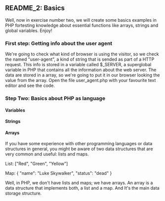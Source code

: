 ## README_2: Basics

Well, now in exercise number two, we will create some basics examples in PHP fortesting knowledge about essential functions like arrays, strings and global variables. Enjoy!

### First step: Getting info about the user agent

We're going to check what kind of browser is using the visitor, so we check the named "user-agent", a kind of string that is sended as part of a HTTP request. This info is stored in a variable called $_SERVER, a superglobal variable in PHP that contains all the information about the web server. The data are stored in a array, so we're going to put it in our browser looking the value from the array. Open the file user_agent.php with your favourite text editor and see the code. 

### Step Two: Basics about PHP as language

#### Variables

 
#### Strings


#### Arrays

If you have some experience with other programming languages or data structures
in general, you might be aware of two data structures that are very common and
useful: lists and maps.

List: ["Red", "Green", "Yellow"]

Map: {
"name": "Luke Skywalker",
"status": "dead"
}


Well, in PHP, we don't have lists and maps; we have arrays. An array is a data structure that implements both, a list and a map. And It's the main data storage structure.

